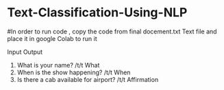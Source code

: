# Text-Classification-Using-NLP

#In order to run code , copy the code from final docement.txt Text file and place it in google Colab to run it

Input                                          Output
1. What is your name?                         /t/t  What
2. When is the show happening?                 /t/t When
3. Is there a cab available for airport?      /t/t  Affirmation
